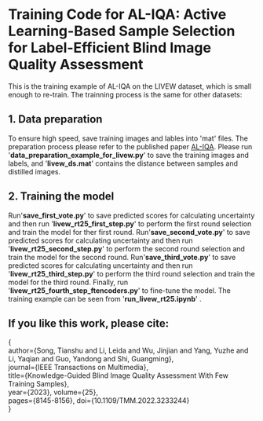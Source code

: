 # Training Code for AL-IQA: Active Learning-Based Sample Selection for Label-Efficient Blind Image Quality Assessment
This is the training example of AL-IQA on the LIVEW dataset, which is small enough to re-train. The trainning process is the same for other datasets:

## 1. Data preparation

   To ensure high speed, save training images and lables into 'mat' files. The preparation process please refer to the published paper [AL-IQA](https://ieeexplore.ieee.org/document/10355923).  Please run '**data_preparation_example_for_livew.py**' to save the training images and labels, and '**livew_ds.mat**' contains the distance between samples and distilled images.
   
## 2. Training the model

   Run'**save_first_vote.py**' to save predicted scores for calculating uncertainty and then run '**livew_rt25_first_step.py**' to perform the first round selection and train the model for ther first round.
   Run'**save_second_vote.py**' to save predicted scores for calculating uncertainty and then run '**livew_rt25_second_step.py**' to perform the second round selection and train the model for the second round.
    Run'**save_third_vote.py**' to save predicted scores for calculating uncertainty and then run '**livew_rt25_third_step.py**' to perform the third round selection and train the model for the third round.
    Finally, run '**livew_rt25_fourth_step_ftencoders.py**' to fine-tune the model.
   The training example can be seen from '**run_livew_rt25.ipynb**' .

## If you like this work, please cite:

{   
     author={Song, Tianshu and Li, Leida and Wu, Jinjian and Yang, Yuzhe and Li, Yaqian and Guo, Yandong and Shi, Guangming},  
     journal={IEEE Transactions on Multimedia},   
     title={Knowledge-Guided Blind Image Quality Assessment With Few Training Samples},   
     year={2023},
     volume={25},  
     pages={8145-8156},
     doi={10.1109/TMM.2022.3233244}   
  }


